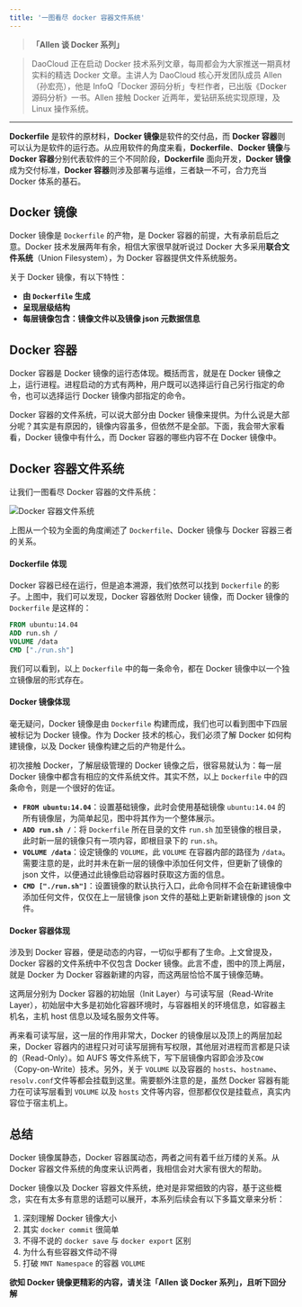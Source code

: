 ```yaml
---
title: '一图看尽 docker 容器文件系统'
---
```


<!-- reviewed by fiona -->

>**「Allen 谈 Docker 系列」**

>DaoCloud 正在启动 Docker 技术系列文章，每周都会为大家推送一期真材实料的精选 Docker 文章。主讲人为 DaoCloud 核心开发团队成员 Allen（孙宏亮），他是 InfoQ「Docker 源码分析」专栏作者，已出版《Docker 源码分析》一书。Allen 接触 Docker 近两年，爱钻研系统实现原理，及 Linux 操作系统。

---

**Dockerfile** 是软件的原材料，**Docker 镜像**是软件的交付品，而 **Docker 容器**则可以认为是软件的运行态。从应用软件的角度来看，**Dockerfile**、**Docker 镜像**与 **Docker 容器**分别代表软件的三个不同阶段，**Dockerfile** 面向开发，**Docker 镜像**成为交付标准，**Docker 容器**则涉及部署与运维，三者缺一不可，合力充当 Docker 体系的基石。

## Docker 镜像

Docker 镜像是 `Dockerfile` 的产物，是 Docker 容器的前提，大有承前启后之意。Docker 技术发展两年有余，相信大家很早就听说过 Docker 大多采用**联合文件系统**（Union Filesystem），为 Docker 容器提供文件系统服务。

关于 Docker 镜像，有以下特性：

- **由 `Dockerfile` 生成**
- **呈现层级结构**
- **每层镜像包含：镜像文件以及镜像 json 元数据信息**

## Docker 容器

Docker 容器是 Docker 镜像的运行态体现。概括而言，就是在 Docker 镜像之上，运行进程。进程启动的方式有两种，用户既可以选择运行自己另行指定的命令，也可以选择运行 Docker 镜像内部指定的命令。

Docker 容器的文件系统，可以说大部分由 Docker 镜像来提供。为什么说是大部分呢？其实是有原因的，镜像内容虽多，但依然不是全部。下面，我会带大家看看，Docker 镜像中有什么，而 Docker 容器的哪些内容不在 Docker 镜像中。

## Docker 容器文件系统

让我们一图看尽 Docker 容器的文件系统：

![Docker 容器文件系统](http://7xi8kv.com5.z0.glb.qiniucdn.com/一图看尽Docker容器文件系统.png)

上图从一个较为全面的角度阐述了 `Dockerfile`、Docker 镜像与 Docker 容器三者的关系。

#### Dockerfile 体现

Docker 容器已经在运行，但是追本溯源，我们依然可以找到 `Dockerfile` 的影子。上图中，我们可以发现，Docker 容器依附 Docker 镜像，而 Docker 镜像的 `Dockerfile` 是这样的：

```dockerfile
FROM ubuntu:14.04
ADD run.sh /
VOLUME /data
CMD ["./run.sh"]
```

我们可以看到，以上 `Dockerfile` 中的每一条命令，都在 Docker 镜像中以一个独立镜像层的形式存在。

#### Docker 镜像体现

毫无疑问，Docker 镜像是由 `Dockerfile` 构建而成，我们也可以看到图中下四层被标记为 Docker 镜像。作为 Docker 技术的核心，我们必须了解 Docker 如何构建镜像，以及 Docker 镜像构建之后的产物是什么。

初次接触 Docker，了解层级管理的 Docker 镜像之后，很容易就认为：每一层 Docker 镜像中都含有相应的文件系统文件。其实不然，以上 `Dockerfile` 中的四条命令，则是一个很好的佐证。

- **`FROM ubuntu:14.04`**：设置基础镜像，此时会使用基础镜像 `ubuntu:14.04` 的所有镜像层，为简单起见，图中将其作为一个整体展示。
- **`ADD run.sh /`**：将 `Dockerfile` 所在目录的文件 `run.sh` 加至镜像的根目录，此时新一层的镜像只有一项内容，即根目录下的 `run.sh`。
- **`VOLUME /data`**：设定镜像的 `VOLUME`，此 `VOLUME` 在容器内部的路径为 `/data`。需要注意的是，此时并未在新一层的镜像中添加任何文件，但更新了镜像的 json 文件，以便通过此镜像启动容器时获取这方面的信息。
- **`CMD ["./run.sh"]`**：设置镜像的默认执行入口，此命令同样不会在新建镜像中添加任何文件，仅仅在上一层镜像 json 文件的基础上更新新建镜像的 json 文件。

#### Docker 容器体现

涉及到 Docker 容器，便是动态的内容，一切似乎都有了生命。上文曾提及，Docker 容器的文件系统中不仅包含 Docker 镜像。此言不虚，图中的顶上两层，就是 Docker 为 Docker 容器新建的内容，而这两层恰恰不属于镜像范畴。

这两层分别为 Docker 容器的初始层（Init Layer）与可读写层（Read-Write Layer），初始层中大多是初始化容器环境时，与容器相关的环境信息，如容器主机名，主机 host 信息以及域名服务文件等。

再来看可读写层，这一层的作用非常大，Docker 的镜像层以及顶上的两层加起来，Docker 容器内的进程只对可读写层拥有写权限，其他层对进程而言都是只读的（Read-Only）。如 AUFS 等文件系统下，写下层镜像内容即会涉及`COW` （Copy-on-Write）技术。另外，关于 `VOLUME` 以及容器的 `hosts`、`hostname`、`resolv.conf`文件等都会挂载到这里。需要额外注意的是，虽然 Docker 容器有能力在可读写层看到 `VOLUME` 以及 `hosts` 文件等内容，但那都仅仅是挂载点，真实内容位于宿主机上。

## 总结

Docker 镜像属静态，Docker 容器属动态，两者之间有着千丝万缕的关系。从 Docker 容器文件系统的角度来认识两者，我相信会对大家有很大的帮助。

Docker 镜像以及 Docker 容器文件系统，绝对是非常细致的内容，基于这些概念，实在有太多有意思的话题可以展开，本系列后续会有以下多篇文章来分析：

1. 深刻理解 Docker 镜像大小
2. 其实 `docker commit` 很简单
3. 不得不说的 `docker save` 与 `docker export` 区别
4. 为什么有些容器文件动不得
5. 打破 `MNT Namespace` 的容器 `VOLUME`

**欲知 Docker 镜像更精彩的内容，请关注「Allen 谈 Docker 系列」，且听下回分解**